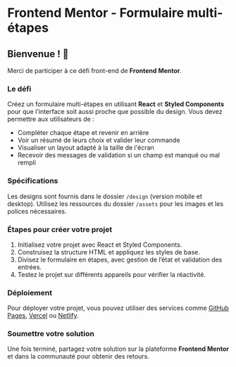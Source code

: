 # Frontend Mentor - Formulaire multi-étapes

## Bienvenue ! 👋

Merci de participer à ce défi front-end de **Frontend Mentor**.

### Le défi
Créez un formulaire multi-étapes en utilisant **React** et **Styled Components** pour que l'interface soit aussi proche que possible du design. Vous devez permettre aux utilisateurs de :

- Compléter chaque étape et revenir en arrière
- Voir un résumé de leurs choix et valider leur commande
- Visualiser un layout adapté à la taille de l'écran
- Recevoir des messages de validation si un champ est manqué ou mal rempli

### Spécifications
Les designs sont fournis dans le dossier `/design` (version mobile et desktop). Utilisez les ressources du dossier `/assets` pour les images et les polices nécessaires.

### Étapes pour créer votre projet
1. Initialisez votre projet avec React et Styled Components.
2. Construisez la structure HTML et appliquez les styles de base.
3. Divisez le formulaire en étapes, avec gestion de l’état et validation des entrées.
4. Testez le projet sur différents appareils pour vérifier la réactivité.

### Déploiement
Pour déployer votre projet, vous pouvez utiliser des services comme [GitHub Pages](https://pages.github.com/), [Vercel](https://vercel.com/) ou [Netlify](https://www.netlify.com/).

### Soumettre votre solution
Une fois terminé, partagez votre solution sur la plateforme **Frontend Mentor** et dans la communauté pour obtenir des retours.